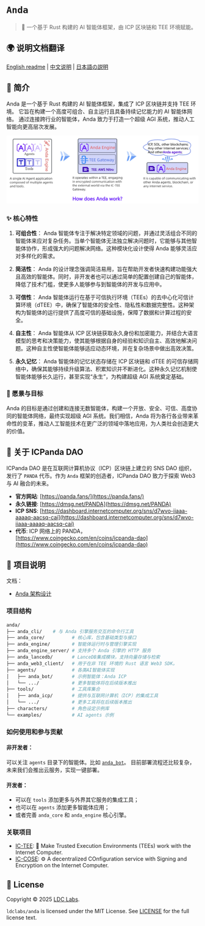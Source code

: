 # `Anda`

> 🤖 一个基于 Rust 构建的 AI 智能体框架，由 ICP 区块链和 TEE 环境赋能。

## 🌍 说明文档翻译

[English readme](./README.md) | [中文说明](./README_CN.md) | [日本語の説明](./README_JA.md)

## 🐼 简介

Anda 是一个基于 Rust 构建的 AI 智能体框架，集成了 ICP 区块链并支持 TEE 环境。
它旨在构建一个高度可组合、自主运行且具备持续记忆能力的 AI 智能体网络。
通过连接跨行业的智能体，Anda 致力于打造一个超级 AGI 系统，推动人工智能向更高层次发展。

![Anda Diagram](./anda_diagram.webp)

### ✨ 核心特性

1. **可组合性**：
   Anda 智能体专注于解决特定领域的问题，并通过灵活组合不同的智能体来应对复杂任务。当单个智能体无法独立解决问题时，它能够与其他智能体协作，形成强大的问题解决网络。这种模块化设计使得 Anda 能够灵活应对多样化的需求。

2. **简洁性**：
   Anda 的设计理念强调简洁易用，旨在帮助开发者快速构建功能强大且高效的智能体。同时，非开发者也可以通过简单的配置创建自己的智能体，降低了技术门槛，使更多人能够参与到智能体的开发与应用中。

3. **可信性**：
   Anda 智能体运行在基于可信执行环境（TEEs）的去中心化可信计算环境（dTEE）中，确保了智能体的安全性、隐私性和数据完整性。这种架构为智能体的运行提供了高度可信的基础设施，保障了数据和计算过程的安全。

4. **自主性**：
   Anda 智能体从 ICP 区块链获取永久身份和加密能力，并结合大语言模型的思考和决策能力，使其能够根据自身的经验和知识自主、高效地解决问题。这种自主性使智能体能够适应动态环境，并在复杂场景中做出高效决策。

5. **永久记忆**：
   Anda 智能体的记忆状态存储在 ICP 区块链和 dTEE 的可信存储网络中，确保其能够持续升级算法、积累知识并不断进化。这种永久记忆机制使智能体能够长久运行，甚至实现“永生”，为构建超级 AGI 系统奠定基础。

### 🧠 愿景与目标

Anda 的目标是通过创建和连接无数智能体，构建一个开放、安全、可信、高度协同的智能体网络，最终实现超级 AGI 系统。我们相信，Anda 将为各行各业带来革命性的变革，推动人工智能技术在更广泛的领域中落地应用，为人类社会创造更大的价值。

## 🐼 关于 ICPanda DAO

ICPanda DAO 是在互联网计算机协议（ICP）区块链上建立的 SNS DAO 组织，发行了 `PANDA` 代币。作为 `Anda` 框架的创造者，ICPanda DAO 致力于探索 Web3 与 AI 融合的未来。

- **官方网站**: [https://panda.fans/](https://panda.fans/)
- **永久链接**: [https://dmsg.net/PANDA](https://dmsg.net/PANDA)
- **ICP SNS**: [https://dashboard.internetcomputer.org/sns/d7wvo-iiaaa-aaaaq-aacsq-cai](https://dashboard.internetcomputer.org/sns/d7wvo-iiaaa-aaaaq-aacsq-cai)
- **代币**: ICP 网络上的 PANDA，[https://www.coingecko.com/en/coins/icpanda-dao](https://www.coingecko.com/en/coins/icpanda-dao)

## 🔎 项目说明

文档：
- [Anda 架构设计](./docs/architecture_cn.md)

### 项目结构

```sh
anda/
├── anda_cli/    # 与 Anda 引擎服务交互的命令行工具
├── anda_core/          # 核心库，包含基础类型与接口
├── anda_engine/        # 智能体运行时与管理引擎实现
├── anda_engine_server/ # 支持多个 Anda 引擎的 HTTP 服务
├── anda_lancedb/       # LanceDB集成模块，支持向量存储与检索
├── anda_web3_client/   # 用于在非 TEE 环境的 Rust 语言 Web3 SDK。
├── agents/             # 各类AI智能体实现
│   ├── anda_bot/       # 示例智能体：Anda ICP
│   └── .../            # 更多智能体将在后续版本推出
├── tools/              # 工具库集合
│   ├── anda_icp/       # 提供与互联网计算机（ICP）的集成工具
│   └── .../            # 更多工具将在后续版本推出
├── characters/         # 角色设定示例库
└── examples/           # AI agents 示例
```

### 如何使用和参与贡献

#### 非开发者：

可以关注 `agents` 目录下的智能体。比如 [`anda_bot`](https://github.com/ldclabs/anda/tree/main/agents/anda_bot)。
目前部署流程还比较复杂，未来我们会推出云服务，实现一键部署。

#### 开发者：

- 可以在 `tools` 添加更多与外界其它服务的集成工具；
- 也可以在 `agents` 添加更多智能体应用；
- 或者完善 `anda_core` 和 `anda_engine` 核心引擎。

### 关联项目

- [IC-TEE](https://github.com/ldclabs/ic-tee): 🔐 Make Trusted Execution Environments (TEEs) work with the Internet Computer.
- [IC-COSE](https://github.com/ldclabs/ic-cose): ⚙️ A decentralized COnfiguration service with Signing and Encryption on the Internet Computer.

## 📝 License

Copyright © 2025 [LDC Labs](https://github.com/ldclabs).

`ldclabs/anda` is licensed under the MIT License. See [LICENSE](./LICENSE-MIT) for the full license text.
